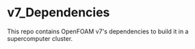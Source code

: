 # v7_Dependencies
This repo contains OpenFOAM v7's dependencies to build it in a supercomputer cluster.
